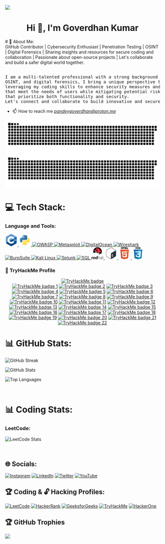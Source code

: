![](https://visitcount.itsvg.in/api?id=wh04m1i&icon=0&color=10)
<h1 align="center">Hi 👋, I'm Goverdhan Kumar</h1>
# 💫 About Me: <br>
 GitHub Contributor | Cybersecurity Enthusiast | Penetration Testing | OSINT | Digital Forensics | Sharing insights and resources for secure coding and collaboration | Passionate about open-source projects | Let's collaborate and build a safer digital world together. <br><br>
<pre>I am a multi-talented professional with a strong background in cybersecurity, coding, and software development.With expertise in penetration testing,
OSINT, and digital forensics, I bring a unique perspective to my coding projects. As a GitHub contributor, I actively contribute to open-source projects,
leveraging my coding skills to enhance security measures and promote collaboration. I am passionate about creating secure and efficient software solutions
that meet the needs of users while mitigating potential risks. By combining my knowledge of cybersecurity and coding, I strive to develop robust applications
that prioritize both functionality and security. 
Let's connect and collaborate to build innovative and secure software solutions together. </pre>

- 📫 How to reach me *pandeygoverdhan@proton.me*

<!-- <img align="right" alt="Hacker" width="350" src= "https://media.tenor.com/images/b09a5c53026b5b30935947f380107bdc/tenor.gif"><br> -->
<!-- Snake animation -->
<div align="center">
  <img alt="Snake animation dark mode" src="https://raw.githubusercontent.com/migueltc13/migueltc13/main/.github/images/github-snake-dark.svg#gh-dark-mode-only"/>
  <img alt="Snake animation light mode" src="https://raw.githubusercontent.com/migueltc13/migueltc13/main/.github/images/github-contribution-grid-snake.svg#gh-light-mode-only"/>
</div>



# 💻 Tech Stack:
<h3 align="left">Language and Tools:</h3>
<p align="left">
  <a href="https://www.cplusplus.com/" target="_blank" rel="noreferrer">
    <img src="https://raw.githubusercontent.com/devicons/devicon/master/icons/cplusplus/cplusplus-original.svg" alt="C++" width="40" height="40"/>
  </a>
  <a href="https://www.python.org/" target="_blank" rel="noreferrer">
    <img src="https://raw.githubusercontent.com/devicons/devicon/master/icons/python/python-original.svg" alt="Python" width="40" height="40"/>
  </a>

  <a href="https://www.owasp.org/" target="_blank" rel="noreferrer">
    <img src="https://jowasp.github.io/images/owasp_logo_icon.png" alt="OWASP" width="40" height="40"/>
  </a>
  <a href="https://www.metasploit.com/" target="_blank" rel="noreferrer">
    <img src="https://gitlab.com/uploads/-/system/project/avatar/11903880/kali-metasploit-framework.png" alt="Metasploit" width="40" height="40"/>
  </a>
  <a href="https://www.digitalocean.com/" target="_blank" rel="noreferrer">
    <img src="https://www.vectorlogo.zone/logos/digitalocean/digitalocean-icon.svg" alt="DigitalOcean" width="40" height="40"/>
  </a>
  <a href="https://www.wireshark.org/" target="_blank" rel="noreferrer">
    <img src="https://www.vectorlogo.zone/logos/wireshark/wireshark-icon.svg" alt="Wireshark" width="40" height="40"/>
  </a>
  <a href="https://portswigger.net/burp" target="_blank" rel="noreferrer">
    <img src="https://avatars.githubusercontent.com/u/13749115?s=280&v=4" alt="BurpSuite" width="40" height="40"/>
  </a>
  <a href="https://www.kali.org/" target="_blank" rel="noreferrer">
    <img src="https://seeklogo.com/images/K/kali-linux-logo-5A3B1D1555-seeklogo.com.png" alt="Kali Linux" width="40" height="40"/>
  </a>
  <a href="https://www.splunk.com/" target="_blank" rel="noreferrer">
    <img src="https://www.splunk.com/content/dam/splunk2/images/Planet-Splunk.png" alt="Splunk" width="40" height="40"/>
  </a>
  <a href="https://www.postgresql.org/" target="_blank" rel="noreferrer">
    <img src="https://upload.wikimedia.org/wikipedia/commons/2/29/Postgresql_elephant.svg" alt="SQL" width="40" height="40"/>
  </a>
  <a href="https://www.redhat.com/" target="_blank" rel="noreferrer">
    <img src="https://raw.githubusercontent.com/devicons/devicon/master/icons/redhat/redhat-original-wordmark.svg" alt="Red Hat" width="40" height="40"/>
  </a>
 <a href="https://www.gnu.org/software/bash/" target="_blank" rel="noreferrer">
    <img src="https://raw.githubusercontent.com/devicons/devicon/master/icons/bash/bash-original.svg" alt="Bash" width="40" height="40"/>
  </a>
 <a href="https://www.html.com/" target="_blank" rel="noreferrer">
    <img src="https://raw.githubusercontent.com/devicons/devicon/master/icons/html5/html5-original-wordmark.svg" alt="HTML" width="40" height="40"/>
  </a>
  <a href="https://www.w3schools.com/css/" target="_blank" rel="noreferrer">
    <img src="https://raw.githubusercontent.com/devicons/devicon/master/icons/css3/css3-original-wordmark.svg" alt="CSS" width="40" height="40"/>
  </a>
 
</p>

### 🎯 TryHackMe Profile

<!-- TryHackMe Profile and Badges -->
<div align="center">
  <!-- <script src="https://tryhackme.com/badge/415141"></script> -->
 <a target="_blank" href="https://tryhackme.com/p/pangoverdhan"><img title="TryHackMe Badge" alt="TryHackMe badge " src="https://tryhackme.com/api/v2/badges/public-profile?userPublicId=415141" alt="TryHackMe" </a>
</div>
<div align="center">
  <a target="_blank" href="https://tryhackme.com/pangoverdhan/badges/wireshark"><img title="Wireshark" alt="TryHackMe badge 1" src="https://tryhackme.com/img/badges/wireshark.svg" width="100"></a>
  <a target="_blank" href="https://tryhackme.com/pangoverdhan/badges/world-wide-web"><img title="World Wide Web" alt="TryHackMe badge 2" src="https://tryhackme.com/img/badges/howthewebworks.svg" width="100"></a>
  <a target="_blank" href="https://tryhackme.com/pangoverdhan/badges/network-fundamentals"><img title="Network Fundamentals" alt="TryHackMe badge 3" src="https://tryhackme.com/img/badges/networkfundamentals.svg" width="100"></a>
  <a target="_blank" href="https://tryhackme.com/pangoverdhan/badges/blue"><img title="Blue" alt="TryHackMe badge 4" src="https://tryhackme.com/img/badges/blue.svg" width="100"></a>
  <a target="_blank" href="https://tryhackme.com/pangoverdhan/badges/mr-robot"><img title="Mr. Robot" alt="TryHackMe badge 5" src="https://tryhackme.com/img/badges/mrrobot.svg" width="100"></a>
  <a target="_blank" href="https://tryhackme.com/pangoverdhan/badges/hash-cracker"><img title="Hash Cracker" alt="TryHackMe badge 6" src="https://tryhackme.com/img/badges/hashcracker.svg" width="100"></a>
  <a target="_blank" href="https://tryhackme.com/pangoverdhan/badges/ohsint"><img title="OhSINT" alt="TryHackMe badge 7" src="https://tryhackme.com/img/badges/ohsint.svg" width="100"></a>
  <a target="_blank" href="https://tryhackme.com/pangoverdhan/badges/owasp-10"><img title="OWASP Top 10" alt="TryHackMe badge 8" src="https://tryhackme.com/img/badges/owasptop10.svg" width="100"></a>
  <a target="_blank" href="https://tryhackme.com/pangoverdhan/badges/intro-to-pentesting"><img title="Intro to Pentesting" alt="TryHackMe badge 9" src="https://tryhackme.com/img/badges/introtooffensivesecurity.svg" width="100"></a>
  <a target="_blank" href="https://tryhackme.com/pangoverdhan/badges/terminaled"><img title="Terminaled" alt="TryHackMe badge 10" src="https://tryhackme.com/img/badges/linux.svg" width="100"></a>
  <a target="_blank" href="https://tryhackme.com/pangoverdhan/badges/web-fund"><img title="Web Fundamentals" alt="TryHackMe badge 11" src="https://tryhackme.com/img/badges/webbed.svg" width="100"></a>
  <a target="_blank" href="https://tryhackme.com/pangoverdhan/badges/security-awareness"><img title="security awarenwss" alt="TryHackMe badge 12" src="https://tryhackme.com/img/badges/securityawareness.svg" width="100"></a>
  <a target="_blank" href="https://tryhackme.com/pangoverdhan/badges/7-day-streak"><img title="7day" alt="TryHackMe badge 13" src="https://tryhackme.com/img/badges/streak7.svg" width="100"></a>
 <a target="_blank" href="https://tryhackme.com/pangoverdhan/badges/30-day-streak"><img title="30day" alt="TryHackMe badge 14" src="https://tryhackme.com/img/badges/streak30.svg" width="100"></a>
 <a target="_blank" href="https://tryhackme.com/wh04m1i/badges/intro-to-security-engineering"><img title="Introduction to Security Engineering" alt="TryHackMe badge 15" src="https://tryhackme.com/img/badges/introtosecurityengineering.svg" width="100"></a>
 <a target="_blank" href="https://tryhackme.com/wh04m1i/badges/just-have-to-deal-with-it"><img title="just-have-to-deal-with-it" alt="TryHackMe badge 16" src="https://tryhackme.com/img/badges/managingincidents.svg" width="100"></a>
 <a target="_blank" href="https://tryhackme.com/wh04m1i/badges/calculated-risk"><img title="calculated-risk" alt="TryHackMe badge 17" src="https://tryhackme.com/img/badges/threatsandrisks.svg" width="100"></a>
 <a target="_blank" href="https://tryhackme.com/wh04m1i/badges/network-and-system-security"><img title="network-and-system-security" alt="TryHackMe badge 18" src="https://tryhackme.com/img/badges/networkandsystemsecurity.svg" width="100"></a>
 <a target="_blank" href="https://tryhackme.com/wh04m1i/badges/software-security"><img title="software-security" alt="TryHackMe badge 19" src="https://tryhackme.com/img/badges/softwaresecurity.svg" width="100"></a>
 <a target="_blank" href="https://tryhackme.com/wh04m1i/badges/adventofcyber4"><img title="adventofcyber4" alt="TryHackMe badge 20" src="https://tryhackme.com/img/badges/adventofcyber4.svg" width="100"></a>
 <a target="_blank" href="https://tryhackme.com/wh04m1i/badges/intro-to-web-hacking"><img title="intro-to-web-hacking" alt="TryHackMe badge 21" src="https://tryhackme.com/img/badges/introtowebsecurity.svg" width="100"></a>
 <a target="_blank" href="https://tryhackme.com/wh04m1i/badges/burped"><img title="Burped" alt="TryHackMe badge 22" src="https://tryhackme.com/img/badges/burpsuite.svg" width="100"></a>
</div>



# 📊 GitHub Stats:

 ![GitHub Streak](https://github-readme-streak-stats.herokuapp.com/?user=wh04m1i&theme=dark&hide_border=false) <br>
 
 ![GitHub Stats](https://github-readme-stats.vercel.app/api?username=wh04m1i&theme=dark&hide_border=false&include_all_commits=true&count_private=true&show_icons=true) <br>
 
![Top Languages](https://github-readme-stats.vercel.app/api/top-langs/?username=wh04m1i&theme=dark&hide_border=false&include_all_commits=true&count_private=true&layout=compact)

<br>
 
 # 📊 Coding Stats:

### LeetCode:
![LeetCode Stats](https://leetcode-stats-six.vercel.app/api?username=pandeygoverdhan&theme=dark)

<br>

## 🌐 Socials:
[![Instagram](https://img.shields.io/badge/Instagram-%23E4405F.svg?logo=Instagram&logoColor=white)](https://instagram.com/pan_goverdhan) [![LinkedIn](https://img.shields.io/badge/LinkedIn-%230077B5.svg?logo=linkedin&logoColor=white)](https://linkedin.com/in/https://www.linkedin.com/in/goverdhankumar/) [![Twitter](https://img.shields.io/badge/Twitter-%231DA1F2.svg?logo=Twitter&logoColor=white)](https://twitter.com/P__Goverdhan_) [![YouTube](https://img.shields.io/badge/YouTube-red?logo=youtube&logoColor=white)](https://www.youtube.com/@G0V3RDH4N/) 
<br>


## 🏆 Coding & 🔓 Hacking Profiles:

[![LeetCode](https://img.shields.io/badge/LeetCode-FFA116?style=flat-square&logo=leetcode&logoColor=white)](https://leetcode.com/pandeygoverdhan/)
[![HackerRank](https://img.shields.io/badge/HackerRank-2EC866?style=flat-square&logo=hackerrank&logoColor=white)](https://www.hackerrank.com/goverdhan_kumar1?hr_r=1)
[![GeeksforGeeks](https://img.shields.io/badge/GeeksforGeeks-0F9D58?style=flat-square&logo=geeksforgeeks&logoColor=white)](https://auth.geeksforgeeks.org/user/wh04m1)
[![TryHackMe](https://img.shields.io/badge/TryHackMe-%23000000.svg?style=flat-square&logo=tryhackme&logoColor=white)](https://tryhackme.com/p/pangoverdhan)
[![HackerOne](https://img.shields.io/badge/HackerOne-%23000000.svg?style=flat-square&logo=hackerone&logoColor=white)](https://hackerone.com/whoami1001)
<br>

 








## 🏆 GitHub Trophies
![](https://github-profile-trophy.vercel.app/?username=wh04m1i&theme=radical&no-frame=false&no-bg=true&margin-w=4)
